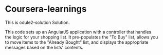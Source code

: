 # Coursera-learnings

This is odule2-solution Solution.

This code sets up an AngularJS application with a controller that handles the logic for your shopping list. It pre-populates the "To Buy" list, allows you to move items to the "Already Bought" list, and displays the appropriate messages based on the lists' contents.
